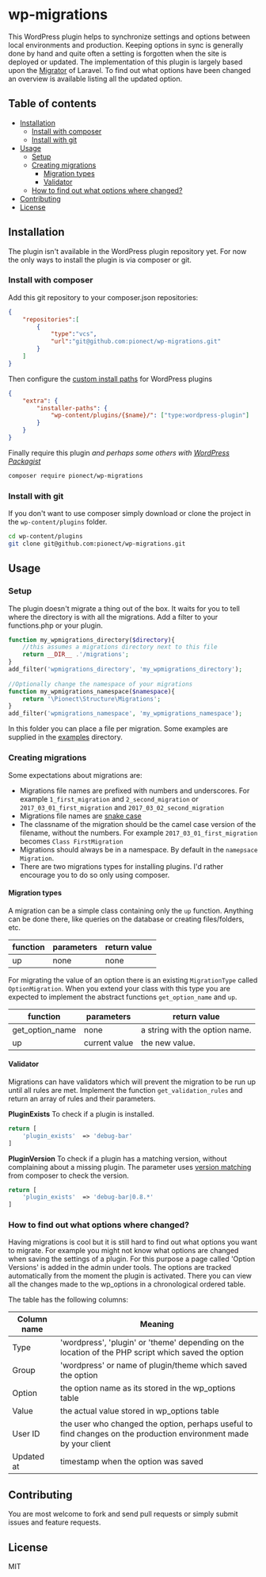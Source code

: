 # wp-migrations

This WordPress plugin helps to synchronize settings and options between local environments and production.
Keeping options in sync is generally done by hand and quite often a setting is forgotten when the site is deployed or updated.
The implementation of this plugin is largely based upon the [Migrator](https://github.com/laravel/framework/tree/5.4/src/Illuminate/Database/Migrations) of Laravel. 
To find out what options have been changed an overview is available listing all the updated option.

## Table of contents

* [Installation](#installation)
  + [Install with composer](#install-with-composer)
  + [Install with git](#install-with-git)
* [Usage](#usage)
  + [Setup](#setup)
  + [Creating migrations](#creating-migrations)
    - [Migration types](#migration-types)
    - [Validator](#validator)
  + [How to find out what options where changed?](#how-to-find-out-what-options-where-changed)
* [Contributing](#contributing)
* [License](#license)

## Installation
The plugin isn't available in the WordPress plugin repository yet.
For now the only ways to install the plugin is via composer or git.

### Install with composer
Add this git repository to your composer.json repositories:
```json
{
    "repositories":[
        {
            "type":"vcs",
            "url":"git@github.com:pionect/wp-migrations.git"
        }
    ]
}
```
Then configure the [custom install paths](https://github.com/composer/installers#custom-install-paths) for WordPress plugins
```json
{
    "extra": {
        "installer-paths": {
            "wp-content/plugins/{$name}/": ["type:wordpress-plugin"]
        }
    }
}
```
Finally require this plugin _and perhaps some others with [WordPress Packagist](https://wpackagist.org/)_
```bash
composer require pionect/wp-migrations
```

### Install with git
If you don't want to use composer simply download or clone the project in the `wp-content/plugins` folder.
```bash
cd wp-content/plugins
git clone git@github.com:pionect/wp-migrations.git
```

## Usage
### Setup
The plugin doesn't migrate a thing out of the box. It waits for you to tell where the directory is with all the migrations.
Add a filter to your functions.php or your plugin.
```php
function my_wpmigrations_directory($directory){
    //this assumes a migrations directory next to this file
    return __DIR__ .'/migrations';
}
add_filter('wpmigrations_directory', 'my_wpmigrations_directory');
      
//Optionally change the namespace of your migrations
function my_wpmigrations_namespace($namespace){
    return '\Pionect\Structure\Migrations';
}
add_filter('wpmigrations_namespace', 'my_wpmigrations_namespace');
```

In this folder you can place a file per migration.
Some examples are supplied in the [examples](examples) directory.

### Creating migrations
Some expectations about migrations are:
- Migrations file names are prefixed with numbers and underscores. 
For example `1_first_migration` and `2_second_migration` or `2017_03_01_first_migration` and `2017_03_02_second_migration`
- Migrations file names are [snake case](https://en.wikipedia.org/wiki/Snake_case)
- The classname of the migration should be the camel case version of the filename, without the numbers.
For example `2017_03_01_first_migration` becomes `Class FirstMigration`
- Migrations should always be in a namespace. By default in the `namepsace Migration`.
- There are two migrations types for installing plugins. I'd rather encourage you to do so only using composer.

#### Migration types
A migration can be a simple class containing only the `up` function.
Anything can be done there, like queries on the database or creating files/folders, etc.

function | parameters | return value
-------- | ---------- | ------------
up | none | none

For migrating the value of an option there is an existing `MigrationType` called `OptionMigration`.
When you extend your class with this type you are expected to implement the abstract functions `get_option_name` and `up`.

function | parameters | return value
-------- | ---------- | ------------
get_option_name | none | a string with the option name.
up | current value | the new value.

#### Validator
Migrations can have validators which will prevent the migration to be run up until all rules are met.
Implement the function `get_validation_rules` and return an array of rules and their parameters.

**PluginExists**
To check if a plugin is installed.
```php
return [
    'plugin_exists'  => 'debug-bar'
]
```

**PluginVersion**
To check if a plugin has a matching version, without complaining about a missing plugin.
The parameter uses [version matching](https://getcomposer.org/doc/articles/versions.md) from composer to check the version.
```php
return [
    'plugin_exists'  => 'debug-bar|0.8.*'
]
```

### How to find out what options where changed?
Having migrations is cool but it is still hard to find out what options you want to migrate.
For example you might not know what options are changed when saving the settings of a plugin.
For this purpose a page called 'Option Versions' is added in the admin under tools.
The options are tracked automatically from the moment the plugin is activated.
There you can view all the changes made to the wp_options in a chronological ordered table.

The table has the following columns:

Column name | Meaning
----------- | -------
Type | 'wordpress', 'plugin' or 'theme' depending on the location of the PHP script which saved the option
Group | 'wordpress' or name of plugin/theme which saved the option
Option | the option name as its stored in the wp_options table
Value | the actual value stored in wp_options table
User ID | the user who changed the option, perhaps useful to find changes on the production environment made by your client
Updated at | timestamp when the option was saved

## Contributing
You are most welcome to fork and send pull requests or simply submit issues and feature requests. 

## License
MIT